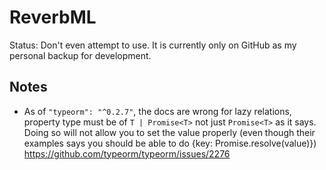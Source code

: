 # ReverbML

Status: Don't even attempt to use. It is currently only on GitHub as my personal backup for development.

## Notes

- As of `"typeorm": "^0.2.7"`, the docs are wrong for lazy relations, property type must be of `T | Promise<T>` not just `Promise<T>` as it says. Doing so will not allow you to set the value properly (even though their examples says you should be able to do {key: Promise.resolve<T>(value)}) https://github.com/typeorm/typeorm/issues/2276
